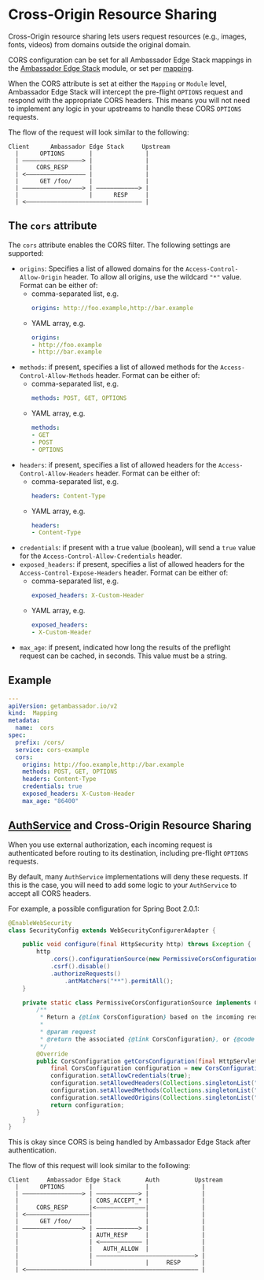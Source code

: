 # Cross-Origin Resource Sharing

Cross-Origin resource sharing lets users request resources (e.g., images, fonts, videos) from domains outside the original domain.

CORS configuration can be set for all Ambassador Edge Stack mappings in the [Ambassador Edge Stack](/reference/modules#the-ambassador-module) module, or set per [mapping](/reference/mappings#configuring-mappings).

When the CORS attribute is set at either the `Mapping` or `Module` level, Ambassador Edge Stack will intercept the pre-flight `OPTIONS` request and respond with the appropriate CORS headers. This means you will not need to implement any logic in your upstreams to handle these CORS `OPTIONS` requests.

The flow of the request will look similar to the following:
```
Client      Ambassador Edge Stack     Upstream
  |      OPTIONS       |               |
  | —————————————————> |               |
  |     CORS_RESP      |               |
  | <————————————————— |               | 
  |      GET /foo/     |               |
  | —————————————————> | ————————————> |
  |                    |      RESP     |
  | <————————————————————————————————— |
```
## The `cors` attribute

The `cors` attribute enables the CORS filter. The following settings are supported:

- `origins`: Specifies a list of allowed domains for the `Access-Control-Allow-Origin` header. To allow all origins, use the wildcard `"*"` value. Format can be either of:
    - comma-separated list, e.g.
      ```yaml
      origins: http://foo.example,http://bar.example
      ```
    - YAML array, e.g.
      ```yaml
      origins:
      - http://foo.example
      - http://bar.example
      ```
- `methods`: if present, specifies a list of allowed methods for the `Access-Control-Allow-Methods` header. Format can be either of:
    - comma-separated list, e.g.
      ```yaml
      methods: POST, GET, OPTIONS
      ```
    - YAML array, e.g.
      ```yaml
      methods:
      - GET
      - POST
      - OPTIONS
      ```
- `headers`: if present, specifies a list of allowed headers for the `Access-Control-Allow-Headers` header. Format can be either of:
    - comma-separated list, e.g.
      ```yaml
      headers: Content-Type
      ```
    - YAML array, e.g.
      ```yaml
      headers:
      - Content-Type
      ```
- `credentials`: if present with a true value (boolean), will send a `true` value for the `Access-Control-Allow-Credentials` header.
- `exposed_headers`: if present, specifies a list of allowed headers for the `Access-Control-Expose-Headers` header. Format can be either of:
    - comma-separated list, e.g.
      ```yaml
      exposed_headers: X-Custom-Header
      ```
    - YAML array, e.g.
      ```yaml
      exposed_headers:
      - X-Custom-Header
      ```
- `max_age`: if present, indicated how long the results of the preflight request can be cached, in seconds. This value must be a string.

## Example

```yaml
---
apiVersion: getambassador.io/v2
kind:  Mapping
metadata:
  name:  cors
spec:
  prefix: /cors/
  service: cors-example
  cors:
    origins: http://foo.example,http://bar.example
    methods: POST, GET, OPTIONS
    headers: Content-Type
    credentials: true
    exposed_headers: X-Custom-Header
    max_age: "86400"
```
## [AuthService](/reference/services/auth-service) and Cross-Origin Resource Sharing

When you use external authorization, each incoming request is authenticated before routing to its destination, including pre-flight `OPTIONS` requests.  

By default, many `AuthService` implementations will deny these requests. If this is the case, you will need to add some logic to your `AuthService` to accept all CORS headers.

For example, a possible configuration for Spring Boot 2.0.1: 
```java
@EnableWebSecurity
class SecurityConfig extends WebSecurityConfigurerAdapter {

    public void configure(final HttpSecurity http) throws Exception {
        http
            .cors().configurationSource(new PermissiveCorsConfigurationSource()).and()
            .csrf().disable()
            .authorizeRequests()
                .antMatchers("**").permitAll();
    }

    private static class PermissiveCorsConfigurationSource implements CorsConfigurationSource {
        /**
         * Return a {@link CorsConfiguration} based on the incoming request.
         *
         * @param request
         * @return the associated {@link CorsConfiguration}, or {@code null} if none
         */
        @Override
        public CorsConfiguration getCorsConfiguration(final HttpServletRequest request) {
            final CorsConfiguration configuration = new CorsConfiguration();
            configuration.setAllowCredentials(true);
            configuration.setAllowedHeaders(Collections.singletonList("*"));
            configuration.setAllowedMethods(Collections.singletonList("*"));
            configuration.setAllowedOrigins(Collections.singletonList("*"));
            return configuration;
        }
    }
}
```

This is okay since CORS is being handled by Ambassador Edge Stack after authentication.

The flow of this request will look similar to the following:

```
Client     Ambassador Edge Stack       Auth          Upstream
  |      OPTIONS       |               |               |
  | —————————————————> | ————————————> |               |
  |                    | CORS_ACCEPT_* |               |
  |     CORS_RESP      |<——————————————|               |
  | <——————————————————|               |               |
  |      GET /foo/     |               |               |
  | —————————————————> | ————————————> |               |
  |                    | AUTH_RESP     |               |
  |                    | <———————————— |               |
  |                    |   AUTH_ALLOW  |               |
  |                    | ————————————————————————————> |
  |                    |               |     RESP      |
  | <————————————————————————————————————————————————— |
  ```
